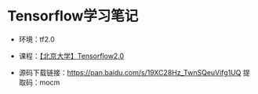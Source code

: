 # Tensorflow学习笔记

- 环境：tf2.0

- 课程：[【北京大学】Tensorflow2.0](https://www.bilibili.com/video/BV1B7411L7Qt)

- 源码下载链接：https://pan.baidu.com/s/19XC28Hz_TwnSQeuVifg1UQ 提取码：mocm

